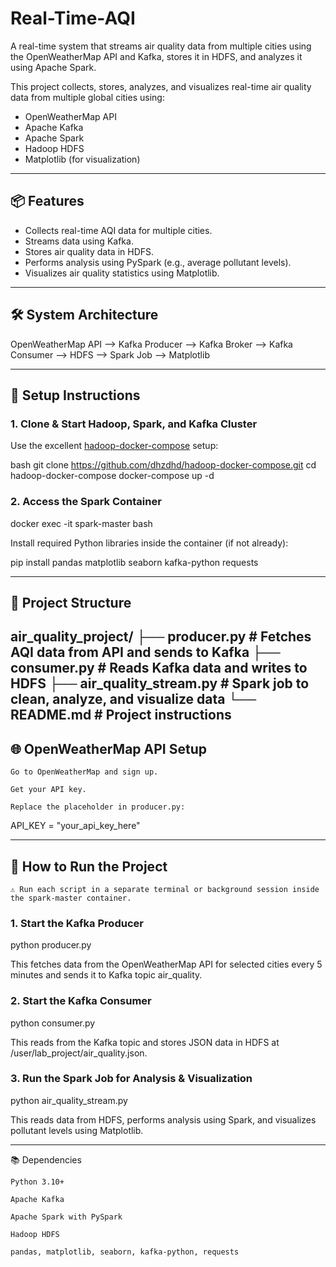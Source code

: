 # Real-Time-AQI
A real-time system that streams air quality data from multiple cities using the OpenWeatherMap API and Kafka, stores it in HDFS, and analyzes it using Apache Spark.


This project collects, stores, analyzes, and visualizes real-time air quality data from multiple global cities using:

- OpenWeatherMap API  
- Apache Kafka  
- Apache Spark  
- Hadoop HDFS  
- Matplotlib (for visualization)

---

## 📦 Features

- Collects real-time AQI data for multiple cities.
- Streams data using Kafka.
- Stores air quality data in HDFS.
- Performs analysis using PySpark (e.g., average pollutant levels).
- Visualizes air quality statistics using Matplotlib.

---

## 🛠️ System Architecture
OpenWeatherMap API --> Kafka Producer --> Kafka Broker --> Kafka Consumer --> HDFS --> Spark Job --> Matplotlib


---

## 🔧 Setup Instructions

### 1. Clone & Start Hadoop, Spark, and Kafka Cluster

Use the excellent [hadoop-docker-compose](https://github.com/dhzdhd/hadoop-docker-compose) setup:

bash
git clone https://github.com/dhzdhd/hadoop-docker-compose.git
cd hadoop-docker-compose
docker-compose up -d 

### 2. Access the Spark Container

docker exec -it spark-master bash

Install required Python libraries inside the container (if not already):

pip install pandas matplotlib seaborn kafka-python requests

---

## 📁 Project Structure

air_quality_project/
├── producer.py             # Fetches AQI data from API and sends to Kafka
├── consumer.py             # Reads Kafka data and writes to HDFS
├── air_quality_stream.py   # Spark job to clean, analyze, and visualize data
└── README.md               # Project instructions
---

## 🌐 OpenWeatherMap API Setup

    Go to OpenWeatherMap and sign up.

    Get your API key.

    Replace the placeholder in producer.py:

API_KEY = "your_api_key_here"

---

## 🚀 How to Run the Project

    ⚠️ Run each script in a separate terminal or background session inside the spark-master container.

### 1. Start the Kafka Producer

python producer.py

This fetches data from the OpenWeatherMap API for selected cities every 5 minutes and sends it to Kafka topic air_quality.
### 2. Start the Kafka Consumer

python consumer.py

This reads from the Kafka topic and stores JSON data in HDFS at /user/lab_project/air_quality.json.
### 3. Run the Spark Job for Analysis & Visualization

python air_quality_stream.py

This reads data from HDFS, performs analysis using Spark, and visualizes pollutant levels using Matplotlib.

---

📚 Dependencies

    Python 3.10+

    Apache Kafka

    Apache Spark with PySpark

    Hadoop HDFS

    pandas, matplotlib, seaborn, kafka-python, requests



